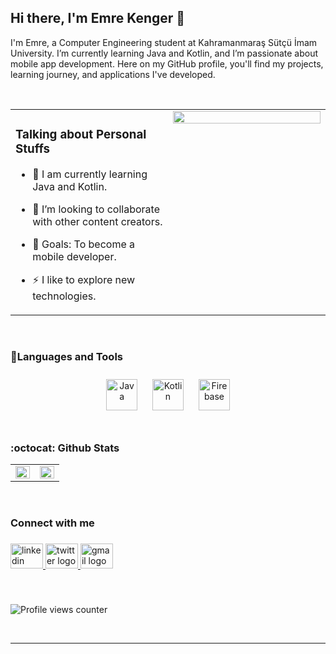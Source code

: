 ## Hi there, I'm Emre Kenger 👋  
  

I'm Emre, a Computer Engineering student at Kahramanmaraş Sütçü İmam University. I’m currently learning Java and Kotlin, and I’m passionate about mobile app development. Here on my GitHub profile, you'll find my projects, learning journey, and applications I've developed.  
  

<br/>  

<table><tr><td valign="top" width="50%">

### Talking about Personal Stuffs  
  

- 🌱 I am currently learning Java and Kotlin.  
  

- 👯 I’m looking to collaborate with other content creators.  
  

- 🥅 Goals: To become a mobile developer.  
  

- ⚡ I like to explore new technologies.  


</td><td valign="top" width="50%">

<div align="right">
<img src="https://user-images.githubusercontent.com/74038190/212749447-bfb7e725-6987-49d9-ae85-2015e3e7cc41.gif" align="right" style="width: 100%" />
</div>  


</td></tr></table>  

<br/>  


<h3 align="left">🧰Languages and Tools</h3> 
<div align="center">  
<a href="https://www.java.com/" target="_blank"><img style="margin: 10px" src="https://profilinator.rishav.dev/skills-assets/java-original-wordmark.svg" alt="Java" height="50" /></a>  
<a href="https://kotlinlang.org/" target="_blank"><img style="margin: 10px" src="https://profilinator.rishav.dev/skills-assets/kotlinlang-icon.svg" alt="Kotlin" height="50" /></a>  
<a href="https://firebase.google.com/" target="_blank"><img style="margin: 10px" src="https://profilinator.rishav.dev/skills-assets/firebase.png" alt="Firebase" height="50" /></a>  
</div>  

<br/>  


<h3 align="left">:octocat: Github Stats</h3> 
<table><tr><td valign="top" width="50%">

<img src="https://github-readme-stats.vercel.app/api?username=ekenger&show_icons=true&count_private=true&hide_border=true" align="left" style="width: 100%" />

</td><td valign="top" width="50%">

<div align="right"><img src="https://github-readme-stats.vercel.app/api/top-langs/?username=ekenger&hide_border=true&layout=compact" align="right" style="width: 100%" /></div>

</td></tr></table>  

<br/>  


<h3 align="left">Connect with me</h3>

###

<div align="left">
  <a href="https://www.linkedin.com/in/your-linkedin-profile" target="_blank">
    <img src="https://raw.githubusercontent.com/maurodesouza/profile-readme-generator/master/src/assets/icons/social/linkedin/default.svg" width="52" height="40" alt="linkedin logo" />
  </a>
  <a href="https://twitter.com/your-twitter-profile" target="_blank">
    <img src="https://raw.githubusercontent.com/maurodesouza/profile-readme-generator/master/src/assets/icons/social/twitter/default.svg" width="52" height="40" alt="twitter logo" />
  </a>
  <a href="mailto:emrekngr@icloud.com" target="_blank">
    <img src="https://raw.githubusercontent.com/maurodesouza/profile-readme-generator/master/src/assets/icons/social/gmail/default.svg" width="52" height="40" alt="gmail logo" />
  </a>
</div>

###  

<br/>  

![Profile views counter](https://komarev.com/ghpvc/?username=rishavanand&&style=flat-square)  

<br />

----
